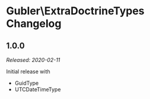 # Gubler\ExtraDoctrineTypes Changelog

## 1.0.0

_Released: 2020-02-11_

Initial release with

- GuidType
- UTCDateTimeType